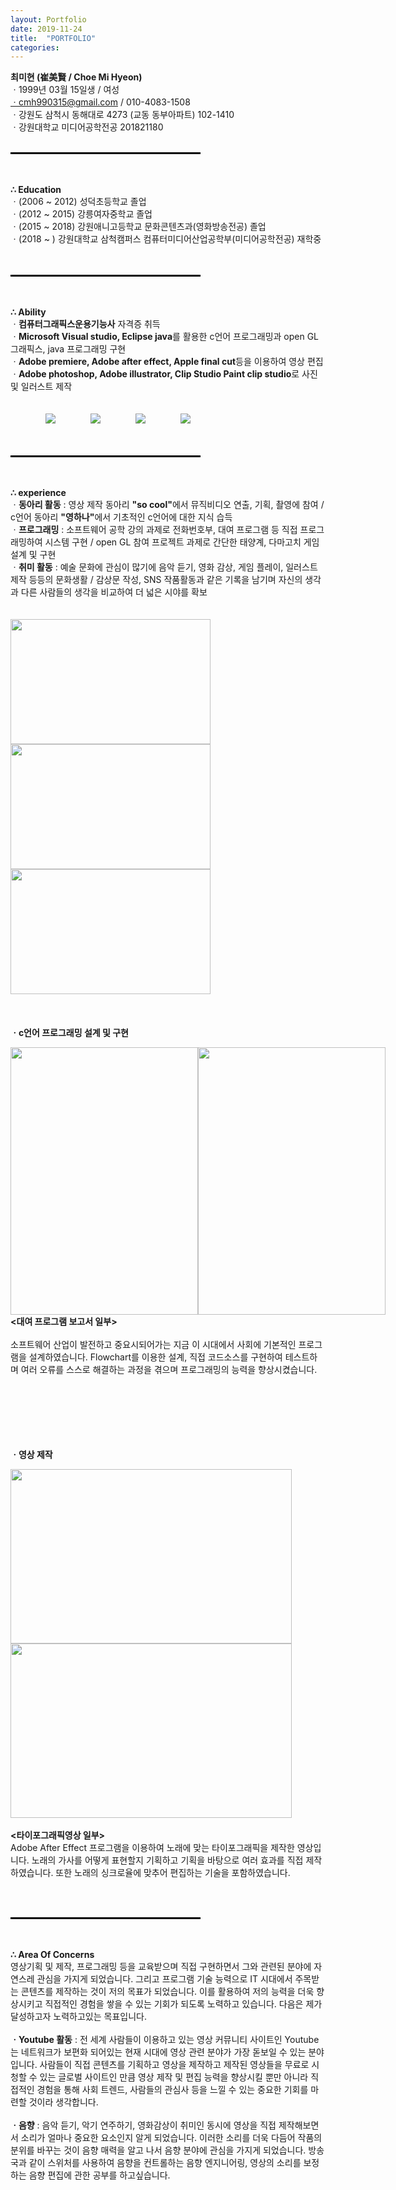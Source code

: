 ```yaml
---
layout: Portfolio
date: 2019-11-24
title:  "PORTFOLIO"
categories: 
---
```


<b>최미현 (崔美賢 / Choe Mi Hyeon)</b>
<br>ㆍ1999년 03월 15일생 / 여성
<br>ㆍcmh990315@gmail.com / 010-4083-1508
<br>ㆍ강원도 삼척시 동해대로 4273 (교동 동부아파트) 102-1410
<br>ㆍ강원대학교 미디어공학전공 201821180
<br><br>
<hr align="left" style="border: solid 1.5px black; width: 60%;">
<br><br>
<b>&#8756; Education</b>
<br>ㆍ(2006 ~ 2012) 성덕초등학교 졸업
<br>ㆍ(2012 ~ 2015) 강릉여자중학교 졸업
<br>ㆍ(2015 ~ 2018) 강원애니고등학교 문화콘텐츠과(영화방송전공) 졸업
<br>ㆍ(2018 ~     ) 강원대학교 삼척캠퍼스 컴퓨터미디어산업공학부(미디어공학전공) 재학중
<br><br><br>
<hr align="left" style="border: solid 1.5px black; width: 60%;">
<br><br>
<b>&#8756; Ability</b>
<br>ㆍ<b>컴퓨터그래픽스운용기능사</b> 자격증 취득
<br>ㆍ<b>Microsoft Visual studio, Eclipse java</b>를 활용한 c언어 프로그래밍과 open GL 그래픽스, java 프로그래밍 구현
<br>ㆍ<b>Adobe premiere, Adobe after effect, Apple final cut</b>등을 이용하여 영상 편집
<br>ㆍ<b>Adobe photoshop, Adobe illustrator, Clip Studio Paint clip studio</b>로 사진 및 일러스트 제작
<br><br><br>&emsp;&emsp;&emsp;&emsp;<img src="https://ifh.cc/g/fd4le.png">&emsp;&emsp;&emsp;&emsp;<img src="https://ifh.cc/g/98doQ.png">&emsp;&emsp;&emsp;&emsp;<img src="https://ifh.cc/g/CW3Cr.png">&emsp;&emsp;&emsp;&emsp;<img src="https://ifh.cc/g/832s0.png">
<br><br><br>
<hr align="left" style="border: solid 1.5px black; width: 60%;">
<br><br>
<b>&#8756; experience</b>
<br>ㆍ<b>동아리 활동</b> : 영상 제작 동아리 <b>"so cool"</b>에서 뮤직비디오 연출, 기획, 촬영에 참여 / c언어 동아리 <b>"영하나"</b>에서 기초적인 c언어에 대한 지식 습득
<br>ㆍ<b>프로그래밍</b> : 소프트웨어 공학 강의 과제로 전화번호부, 대여 프로그램 등 직접 프로그래밍하여 시스템 구현 / open GL 참여 프로젝트 과제로 간단한 태양계, 다마고치 게임 설계 및 구현
<br>ㆍ<b>취미 활동</b> : 예술 문화에 관심이 많기에 음악 듣기, 영화 감상, 게임 플레이, 일러스트 제작 등등의 문화생활 / 감상문 작성, SNS 작품활동과 같은 기록을 남기며 자신의 생각과 다른 사람들의 생각을 비교하여 더 넓은 시야를 확보
<br><br>
<br><img src="https://ifh.cc/g/pNnEx.png" height="200" width="320"><img src="https://ifh.cc/g/8AKRz.png" height="200" width="320"><img src="https://ifh.cc/g/8VIyP.png" height="200" width="320">
<br><br><br>
<br><b>ㆍc언어 프로그래밍 설계 및 구현</b>
<p><div style="width:600px;height:428px;float:left;"><img src="https://ifh.cc/g/kq9Ld.png" height="428" width="300"><img src="https://ifh.cc/g/PJvho.jpg" height="428" width="300"></div><br><br>
<br><b>&#60;대여 프로그램 보고서 일부&#62;</b>
<br><br>
소프트웨어 산업이 발전하고 중요시되어가는 지금 이 시대에서 사회에 기본적인 프로그램을 설계하였습니다. Flowchart를 이용한 설계, 직접 코드소스를 구현하여 테스트하며 여러 오류를 스스로 해결하는 과정을 겪으며 프로그래밍의 능력을 향상시켰습니다.</p>
<br><br><br><br><br>
<br><b>ㆍ영상 제작</b><br>
<p><img src="https://ifh.cc/g/sf3n8.png" height="279" width="450"><img src="https://ifh.cc/g/ASyJ4.png" height="279" width="450">
<br>
<br><b>&#60;타이포그래픽영상 일부&#62;</b><br>
Adobe After Effect 프로그램을 이용하여 노래에 맞는 타이포그래픽을 제작한 영상입니다. 노래의 가사를 어떻게 표현할지 기획하고 기획을 바탕으로 여러 효과를 직접 제작하였습니다. 또한 노래의 싱크로율에 맞추어 편집하는 기술을 포함하였습니다.</p>
<br><br>
<hr align="left" style="border: solid 1.5px black; width: 60%;">
<br><br>
<b>&#8756; Area Of Concerns</b>
<br>영상기획 및 제작, 프로그래밍 등을 교육받으며 직접 구현하면서 그와 관련된 분야에 자연스레 관심을 가지게 되었습니다. 그리고 프로그램 기술 능력으로 IT 시대에서 주목받는 콘텐츠를 제작하는 것이 저의 목표가 되었습니다. 이를 활용하여 저의 능력을 더욱 향상시키고 직접적인 경험을 쌓을 수 있는 기회가 되도록 노력하고 있습니다. 다음은 제가 달성하고자 노력하고있는 목표입니다.
<br><br>
<b>ㆍYoutube 활동</b> : 전 세계 사람들이 이용하고 있는 영상 커뮤니티 사이트인 Youtube는 네트워크가 보편화 되어있는 현재 시대에 영상 관련 분야가 가장 돋보일 수 있는 분야입니다. 사람들이 직접 콘텐츠를 기획하고 영상을 제작하고 제작된 영상들을 무료로 시청할 수 있는 글로벌 사이트인 만큼 영상 제작 및 편집 능력을 향상시킬 뿐만 아니라 직접적인 경험을 통해 사회 트렌드, 사람들의 관심사 등을 느낄 수 있는 중요한 기회를 마련할 것이라 생각합니다.
<br><br>
<b>ㆍ음향</b> : 음악 듣기, 악기 연주하기, 영화감상이 취미인 동시에 영상을 직접 제작해보면서 소리가 얼마나 중요한 요소인지 알게 되었습니다. 이러한 소리를 더욱 다듬어 작품의 분위를 바꾸는 것이 음향 매력을 알고 나서 음향 분야에 관심을 가지게 되었습니다. 방송국과 같이 스위처를 사용하여 음향을 컨트롤하는 음향 엔지니어링, 영상의 소리를 보정하는 음향 편집에 관한 공부를 하고싶습니다.
<br><br>

